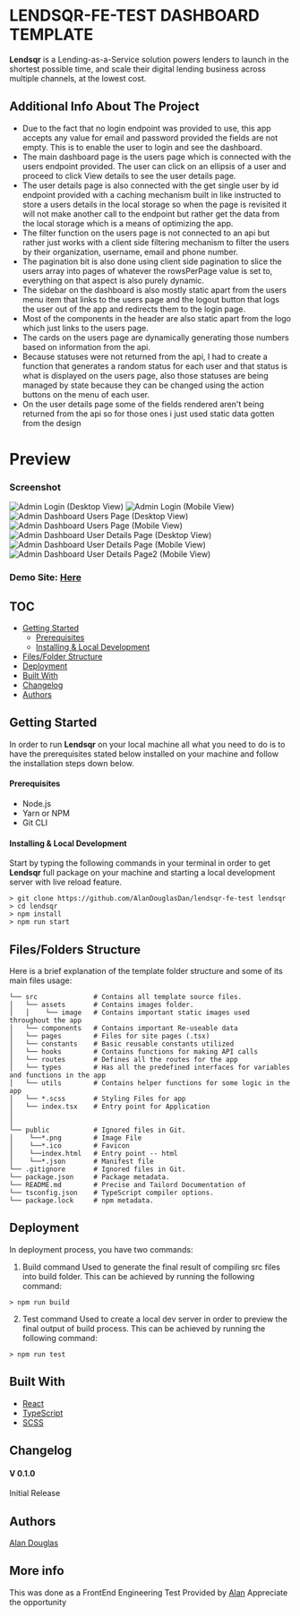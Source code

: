 # LENDSQR-FE-TEST DASHBOARD TEMPLATE

**Lendsqr** is a Lending-as-a-Service solution powers lenders to launch in the shortest possible time, and scale their digital lending business across multiple channels, at the lowest cost.

## Additional Info About The Project
- Due to the fact that no login endpoint was provided to use, this app accepts any value for email and password provided the fields are not empty. This is to enable the user to login and see the dashboard.
- The main dashboard page is the users page which is connected with the users endpoint provided. The user can click on an ellipsis of a user and proceed to click View details to see the user details page.
- The user details page is also connected with the get single user by id endpoint provided with a caching mechanism built in like instructed to store a users details in the local storage so when the page is revisited it will not make another call to the endpoint but rather get the data from the local storage which is a means of optimizing the app.
- The filter function on the users page is not connected to an api but rather just works with a client side filtering mechanism to filter the users by their organization, username, email and phone number.
- The pagination bit is also done using client side pagination to slice the users array into pages of whatever the rowsPerPage value is set to, everything on that aspect is also purely dynamic.
- The sidebar on the dashboard is also mostly static apart from the users menu item that links to the users page and the logout button that logs the user out of the app and redirects them to the login page.
- Most of the components in the header are also static apart from the logo which just links to the users page.
- The cards on the users page are dynamically generating those numbers based on information from the api.
- Because statuses were not returned from the api, I had to create a function that generates a random status for each user and that status is what is displayed on the users page, also those statuses are being managed by state because they can be changed using the action buttons on the menu of each user.
- On the user details page some of the fields rendered aren't being returned from the api so for those ones i just used static data gotten from the design

# Preview

### Screenshot

![Admin Login (Desktop View)](/public/login-desktop-preview.png)
![Admin Login (Mobile View)](/public/login-mobile-preview.png)
![Admin Dashboard Users Page (Desktop View)](/public/dashboard-desktop-preview.png)
![Admin Dashboard Users Page (Mobile View)](/public/dashboard-mobile-preview.png)
![Admin Dashboard User Details Page (Desktop View)](/public/user-details-desktop-preview.png)
![Admin Dashboard User Details Page (Mobile View)](/public/user-details-mobile-preview.png)
![Admin Dashboard User Details Page2 (Mobile View)](/public/user-details-mobile-preview2.png)

### Demo Site: [Here](https://alan-douglas-dan-lendsqr-fe-test.vercel.app/)

## TOC

- [Getting Started](#getting-started)
  - [Prerequisites](#prerequisites)
  - [Installing & Local Development](#installing--local-development)
- [Files/Folder Structure](#filesfolders-structure)
- [Deployment](#deployment)
- [Built With](#built-with)
- [Changelog](#changelog)
- [Authors](#authors)

## Getting Started

In order to run **Lendsqr** on your local machine all what you need to do is to have the prerequisites stated below installed on your machine and follow the installation steps down below.

#### Prerequisites

- Node.js
- Yarn or NPM
- Git CLI

#### Installing & Local Development

Start by typing the following commands in your terminal in order to get **Lendsqr** full package on your machine and starting a local development server with live reload feature.

```
> git clone https://github.com/AlanDouglasDan/lendsqr-fe-test lendsqr
> cd lendsqr
> npm install
> npm run start
```

## Files/Folders Structure

Here is a brief explanation of the template folder structure and some of its main files usage:

```
└── src              # Contains all template source files.
│   └── assets       # Contains images folder.
│   │    └── image   # Contains important static images used throughout the app
│   └── components   # Contains important Re-useable data
│   └── pages        # Files for site pages (.tsx)
│   └── constants    # Basic reusable constants utilized
│   └── hooks        # Contains functions for making API calls
│   └── routes       # Defines all the routes for the app
│   └── types        # Has all the predefined interfaces for variables and functions in the app
│   └── utils        # Contains helper functions for some logic in the app
│   └── *.scss       # Styling Files for app
│   └── index.tsx    # Entry point for Application
│
│
└── public           # Ignored files in Git.
│    └──*.png        # Image File
│    └──*.ico        # Favicon
│    └──index.html   # Entry point -- html
│    └──*.json       # Manifest file
└── .gitignore       # Ignored files in Git.
└── package.json     # Package metadata.
└── README.md        # Precise and Tailord Documentation of
└── tsconfig.json    # TypeScript compiler options.
└── package.lock     # npm metadata.
```

## Deployment

In deployment process, you have two commands:

1. Build command
   Used to generate the final result of compiling src files into build folder. This can be achieved by running the following command:

```
> npm run build
```

2. Test command
   Used to create a local dev server in order to preview the final output of build process. This can be achieved by running the following command:

```
> npm run test
```

## Built With

- [React](https://reactjs.org/)
- [TypeScript](https://www.typescriptlang.org/)
- [SCSS](https://sass-lang.com/)

## Changelog

#### V 0.1.0

Initial Release

## Authors

[Alan Douglas](https://github.com/AlanDouglasDan)

## More info

This was done as a FrontEnd Engineering Test Provided by [Alan](https://github.com/AlanDouglasDan)
Appreciate the opportunity
